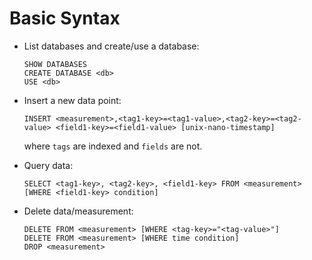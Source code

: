 # Basic Syntax

* List databases and create/use a database:

  ```
  SHOW DATABASES
  CREATE DATABASE <db>
  USE <db>
  ```

* Insert a new data point:

  ```
  INSERT <measurement>,<tag1-key>=<tag1-value>,<tag2-key>=<tag2-value> <field1-key>=<field1-value> [unix-nano-timestamp]
  ```

  where `tags` are indexed and `fields` are not.

* Query data:

  ```
  SELECT <tag1-key>, <tag2-key>, <field1-key> FROM <measurement> [WHERE <field1-key> condition]
  ```

* Delete data/measurement:

  ```
  DELETE FROM <measurement> [WHERE <tag-key>="<tag-value>"]
  DELETE FROM <measurement> [WHERE time condition]
  DROP <measurement>
  ```
